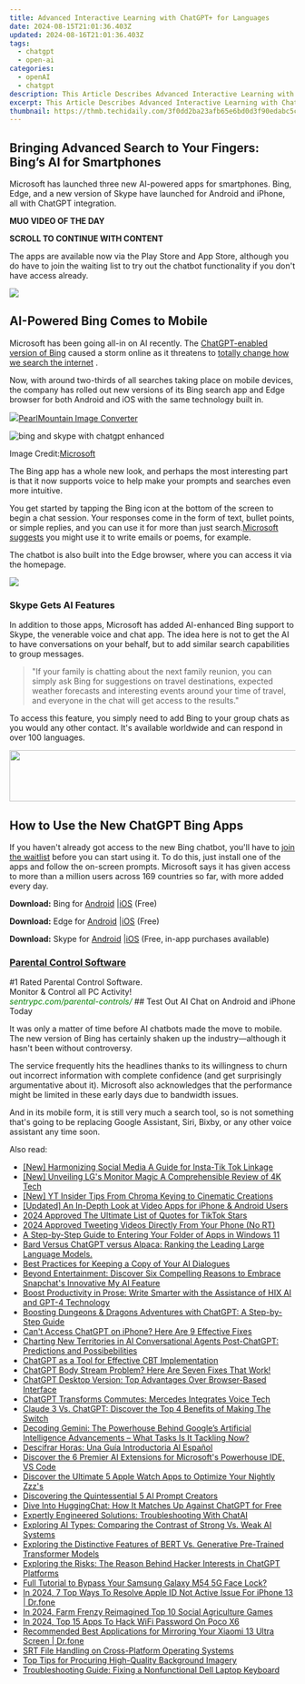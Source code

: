 ```yaml
---
title: Advanced Interactive Learning with ChatGPT+ for Languages
date: 2024-08-15T21:01:36.403Z
updated: 2024-08-16T21:01:36.403Z
tags:
  - chatgpt
  - open-ai
categories:
  - openAI
  - chatgpt
description: This Article Describes Advanced Interactive Learning with ChatGPT+ for Languages
excerpt: This Article Describes Advanced Interactive Learning with ChatGPT+ for Languages
thumbnail: https://thmb.techidaily.com/3f0dd2ba23afb65e6bd0d3f90edabc5ca5d9604be85f232f57f9da3d1c3125e2.jpg
---
```


## Bringing Advanced Search to Your Fingers: Bing’s AI for Smartphones

 Microsoft has launched three new AI-powered apps for smartphones. Bing, Edge, and a new version of Skype have launched for Android and iPhone, all with ChatGPT integration.

 **MUO VIDEO OF THE DAY**

 **SCROLL TO CONTINUE WITH CONTENT**

 The apps are available now via the Play Store and App Store, although you do have to join the waiting list to try out the chatbot functionality if you don't have access already.

<!-- affiliate ads begin -->
<a href="https://store.advancedwebranking.com/order/checkout.php?PRODS=4715051&QTY=1&AFFILIATE=108875&CART=1"><img src="https://secure.avangate.com/images/merchant/14edc6ebfdae2e23bbed83d67f50e983/products/33_awr%20logo.png" border="0"></a>
<!-- affiliate ads end -->
## AI-Powered Bing Comes to Mobile

 Microsoft has been going all-in on AI recently. The [ChatGPT-enabled version of Bing](https://www.makeuseof.com/microsoft-bing-gets-chatgpt-ai/) caused a storm online as it threatens to [totally change how we search the internet](https://www.makeuseof.com/is-chatgpt-search-engine-threat/) .

 Now, with around two-thirds of all searches taking place on mobile devices, the company has rolled out new versions of its Bing search app and Edge browser for both Android and iOS with the same technology built in.

<!-- affiliate ads begin -->
<a href="https://secure.2checkout.com/order/checkout.php?PRODS=4550420&QTY=1&AFFILIATE=108875&CART=1"><img src="https://www.pearlmountainsoft.com/n_img/product/pic/f_02.jpg" border="0">PearlMountain Image Converter</a>
<!-- affiliate ads end -->
![bing and skype with chatgpt enhanced](https://static1.makeuseofimages.com/wordpress/wp-content/uploads/2023/02/bing-and-skype-with-chatgpt-enhanced.jpg)

 Image Credit:[Microsoft](https://blogs.microsoft.com/blog/2023/02/22/the-new-bing-preview-experience-arrives-on-bing-and-edge-mobile-apps-introducing-bing-now-in-skype/)

 The Bing app has a whole new look, and perhaps the most interesting part is that it now supports voice to help make your prompts and searches even more intuitive.

 You get started by tapping the Bing icon at the bottom of the screen to begin a chat session. Your responses come in the form of text, bullet points, or simple replies, and you can use it for more than just search.[Microsoft suggests](https://blogs.microsoft.com/blog/2023/02/22/the-new-bing-preview-experience-arrives-on-bing-and-edge-mobile-apps-introducing-bing-now-in-skype/) you might use it to write emails or poems, for example.

 The chatbot is also built into the Edge browser, where you can access it via the homepage.

<!-- affiliate ads begin -->
<a href="https://shop.copernic.com/order/checkout.php?PRODS=41033091&QTY=1&AFFILIATE=108875&CART=1"><img src="https://secure.2checkout.com/images/merchant/8d30aa96e72440759f74bd2306c1fa3d/Copernic-2023-Affiliate-728x90-Advanced.png" border="0"></a>
<!-- affiliate ads end -->
### Skype Gets AI Features

 In addition to those apps, Microsoft has added AI-enhanced Bing support to Skype, the venerable voice and chat app. The idea here is not to get the AI to have conversations on your behalf, but to add similar search capabilities to group messages.

> "If your family is chatting about the next family reunion, you can simply ask Bing for suggestions on travel destinations, expected weather forecasts and interesting events around your time of travel, and everyone in the chat will get access to the results."

 To access this feature, you simply need to add Bing to your group chats as you would any other contact. It's available worldwide and can respond in over 100 languages.

<!-- affiliate ads begin -->
<a href="https://newchic.sjv.io/c/5597632/1659704/14420" target="_top" id="1659704"><img src="//a.impactradius-go.com/display-ad/14420-1659704" border="0" alt="" width="728" height="90"/></a><img height="0" width="0" src="https://imp.pxf.io/i/5597632/1659704/14420" style="position:absolute;visibility:hidden;" border="0" />
<!-- affiliate ads end -->
## How to Use the New ChatGPT Bing Apps

 If you haven't already got access to the new Bing chatbot, you'll have to [join the waitlist](https://www.makeuseof.com/try-bing-ai-powered-search-engine/) before you can start using it. To do this, just install one of the apps and follow the on-screen prompts. Microsoft says it has given access to more than a million users across 169 countries so far, with more added every day.

**Download:** Bing for [Android](https://www.anrdoezrs.net/links/7251228/type/dlg/sid/UUmuoUeUpU2022079/https://play.google.com/store/apps/details?id=com.microsoft.bing) |[iOS](https://apps.apple.com/us/app/microsoft-bing-search/id345323231) (Free)

**Download:** Edge for [Android](https://www.anrdoezrs.net/links/7251228/type/dlg/sid/UUmuoUeUpU2022079/https://play.google.com/store/apps/details?id=com.microsoft.emmx) |[iOS](https://apps.apple.com/us/app/microsoft-edge-web-browser/id1288723196) (Free)

**Download:** Skype for [Android](https://www.anrdoezrs.net/links/7251228/type/dlg/sid/UUmuoUeUpU2022079/https://play.google.com/store/apps/details?id=com.skype.raider) |[iOS](https://apps.apple.com/us/app/skype/id304878510) (Free, in-app purchases available)

<!-- affiliate ads begin -->
<h3 id="200610"><a href="https://sentrypc.7eer.net/c/5597632/200610/3022">Parental Control Software</a></h3>
<span class="text-ad-content">
	#1 Rated Parental Control Software.<br/>
	Monitor & Control all PC Activity!<br/>
		<cite style="color:green">sentrypc.com/parental-controls/</cite>
	</span><img height="0" width="0" src="https://sentrypc.7eer.net/i/5597632/200610/3022" style="position:absolute;visibility:hidden;" border="0" />
<!-- affiliate ads end -->
## Test Out AI Chat on Android and iPhone Today

 It was only a matter of time before AI chatbots made the move to mobile. The new version of Bing has certainly shaken up the industry—although it hasn't been without controversy.

 The service frequently hits the headlines thanks to its willingness to churn out incorrect information with complete confidence (and get surprisingly argumentative about it). Microsoft also acknowledges that the performance might be limited in these early days due to bandwidth issues.

 And in its mobile form, it is still very much a search tool, so is not something that's going to be replacing Google Assistant, Siri, Bixby, or any other voice assistant any time soon.

<ins class="adsbygoogle"
     style="display:block"
     data-ad-format="autorelaxed"
     data-ad-client="ca-pub-7571918770474297"
     data-ad-slot="1223367746"></ins>



<ins class="adsbygoogle"
     style="display:block"
     data-ad-client="ca-pub-7571918770474297"
     data-ad-slot="8358498916"
     data-ad-format="auto"
     data-full-width-responsive="true"></ins>

<span class="atpl-alsoreadstyle">Also read:</span>
<div><ul>
<li><a href="https://some-knowledge.techidaily.com/new-harmonizing-social-media-a-guide-for-insta-tik-tok-linkage/"><u>[New] Harmonizing Social Media  A Guide for Insta-Tik Tok Linkage</u></a></li>
<li><a href="https://some-guidance.techidaily.com/new-unveiling-lgs-monitor-magic-a-comprehensible-review-of-4k-tech/"><u>[New] Unveiling LG's Monitor Magic  A Comprehensible Review of 4K Tech</u></a></li>
<li><a href="https://youtube-data.techidaily.com/t-insider-tips-from-chroma-keying-to-cinematic-creations/"><u>[New] YT Insider Tips  From Chroma Keying to Cinematic Creations</u></a></li>
<li><a href="https://youtube-clips.techidaily.com/updated-an-in-depth-look-at-video-apps-for-iphone-and-android-users/"><u>[Updated] An In-Depth Look at Video Apps for iPhone & Android Users</u></a></li>
<li><a href="https://tiktok-clips.techidaily.com/2024-approved-the-ultimate-list-of-quotes-for-tiktok-stars/"><u>2024 Approved  The Ultimate List of Quotes for TikTok Stars</u></a></li>
<li><a href="https://twitter-videos.techidaily.com/2024-approved-tweeting-videos-directly-from-your-phone-no-rt/"><u>2024 Approved  Tweeting Videos Directly From Your Phone (No RT)</u></a></li>
<li><a href="https://win11.techidaily.com/a-step-by-step-guide-to-entering-your-folder-of-apps-in-windows-11/"><u>A Step-by-Step Guide to Entering Your Folder of Apps in Windows 11</u></a></li>
<li><a href="https://tech-hub.techidaily.com/bard-versus-chatgpt-versus-alpaca-ranking-the-leading-large-language-models/"><u>Bard Versus ChatGPT versus Alpaca: Ranking the Leading Large Language Models.</u></a></li>
<li><a href="https://tech-hub.techidaily.com/best-practices-for-keeping-a-copy-of-your-ai-dialogues/"><u>Best Practices for Keeping a Copy of Your AI Dialogues</u></a></li>
<li><a href="https://tech-hub.techidaily.com/beyond-entertainment-discover-six-compelling-reasons-to-embrace-snapchats-innovative-my-ai-feature/"><u>Beyond Entertainment: Discover Six Compelling Reasons to Embrace Snapchat's Innovative My AI Feature</u></a></li>
<li><a href="https://tech-hub.techidaily.com/boost-productivity-in-prose-write-smarter-with-the-assistance-of-hix-ai-and-gpt-4-technology/"><u>Boost Productivity in Prose: Write Smarter with the Assistance of HIX AI and GPT-4 Technology</u></a></li>
<li><a href="https://tech-hub.techidaily.com/boosting-dungeons-and-dragons-adventures-with-chatgpt-a-step-by-step-guide/"><u>Boosting Dungeons & Dragons Adventures with ChatGPT: A Step-by-Step Guide</u></a></li>
<li><a href="https://tech-hub.techidaily.com/cant-access-chatgpt-on-iphone-here-are-9-effective-fixes/"><u>Can't Access ChatGPT on iPhone? Here Are 9 Effective Fixes</u></a></li>
<li><a href="https://tech-hub.techidaily.com/charting-new-territories-in-ai-conversational-agents-post-chatgpt-predictions-and-possibebilities/"><u>Charting New Territories in AI Conversational Agents Post-ChatGPT: Predictions and Possibebilities</u></a></li>
<li><a href="https://tech-hub.techidaily.com/chatgpt-as-a-tool-for-effective-cbt-implementation/"><u>ChatGPT as a Tool for Effective CBT Implementation</u></a></li>
<li><a href="https://tech-hub.techidaily.com/chatgpt-body-stream-problem-here-are-seven-fixes-that-work/"><u>ChatGPT Body Stream Problem? Here Are Seven Fixes That Work!</u></a></li>
<li><a href="https://tech-hub.techidaily.com/chatgpt-desktop-version-top-advantages-over-browser-based-interface/"><u>ChatGPT Desktop Version: Top Advantages Over Browser-Based Interface</u></a></li>
<li><a href="https://tech-hub.techidaily.com/chatgpt-transforms-commutes-mercedes-integrates-voice-tech/"><u>ChatGPT Transforms Commutes: Mercedes Integrates Voice Tech</u></a></li>
<li><a href="https://tech-hub.techidaily.com/claude-3-vs-chatgpt-discover-the-top-4-benefits-of-making-the-switch/"><u>Claude 3 Vs. ChatGPT: Discover the Top 4 Benefits of Making The Switch</u></a></li>
<li><a href="https://tech-hub.techidaily.com/decoding-gemini-the-powerhouse-behind-googles-artificial-intelligence-advancements-what-tasks-is-it-tackling-now/"><u>Decoding Gemini: The Powerhouse Behind Google’s Artificial Intelligence Advancements – What Tasks Is It Tackling Now?</u></a></li>
<li><a href="https://mondly-stories.techidaily.com/descifrar-horas-una-guia-introductoria-al-espanol/"><u>Descifrar Horas: Una Guía Introductoria Al Español</u></a></li>
<li><a href="https://tech-hub.techidaily.com/discover-the-6-premier-ai-extensions-for-microsofts-powerhouse-ide-vs-code/"><u>Discover the 6 Premier AI Extensions for Microsoft's Powerhouse IDE, VS Code</u></a></li>
<li><a href="https://techtrends.techidaily.com/discover-the-ultimate-5-apple-watch-apps-to-optimize-your-nightly-zzzs/"><u>Discover the Ultimate 5 Apple Watch Apps to Optimize Your Nightly Zzz's</u></a></li>
<li><a href="https://tech-hub.techidaily.com/discovering-the-quintessential-5-ai-prompt-creators/"><u>Discovering the Quintessential 5 AI Prompt Creators</u></a></li>
<li><a href="https://tech-hub.techidaily.com/dive-into-huggingchat-how-it-matches-up-against-chatgpt-for-free/"><u>Dive Into HuggingChat: How It Matches Up Against ChatGPT for Free</u></a></li>
<li><a href="https://tech-hub.techidaily.com/expertly-engineered-solutions-troubleshooting-with-chatai/"><u>Expertly Engineered Solutions: Troubleshooting With ChatAI</u></a></li>
<li><a href="https://tech-hub.techidaily.com/exploring-ai-types-comparing-the-contrast-of-strong-vs-weak-ai-systems/"><u>Exploring AI Types: Comparing the Contrast of Strong Vs. Weak AI Systems</u></a></li>
<li><a href="https://tech-hub.techidaily.com/exploring-the-distinctive-features-of-bert-vs-generative-pre-trained-transformer-models/"><u>Exploring the Distinctive Features of BERT Vs. Generative Pre-Trained Transformer Models</u></a></li>
<li><a href="https://tech-hub.techidaily.com/exploring-the-risks-the-reason-behind-hacker-interests-in-chatgpt-platforms/"><u>Exploring the Risks: The Reason Behind Hacker Interests in ChatGPT Platforms</u></a></li>
<li><a href="https://android-unlock.techidaily.com/full-tutorial-to-bypass-your-samsung-galaxy-m54-5g-face-lock-by-drfone-android/"><u>Full Tutorial to Bypass Your Samsung Galaxy M54 5G Face Lock?</u></a></li>
<li><a href="https://iphone-unlock.techidaily.com/in-2024-7-top-ways-to-resolve-apple-id-not-active-issue-for-iphone-13-drfone-by-drfone-ios/"><u>In 2024, 7 Top Ways To Resolve Apple ID Not Active Issue For iPhone 13 | Dr.fone</u></a></li>
<li><a href="https://screen-capture.techidaily.com/in-2024-farm-frenzy-reimagined-top-10-social-agriculture-games/"><u>In 2024, Farm Frenzy Reimagined  Top 10 Social Agriculture Games</u></a></li>
<li><a href="https://easy-unlock-android.techidaily.com/in-2024-top-15-apps-to-hack-wifi-password-on-poco-x6-by-drfone-android/"><u>In 2024, Top 15 Apps To Hack WiFi Password On Poco X6</u></a></li>
<li><a href="https://screen-mirror.techidaily.com/recommended-best-applications-for-mirroring-your-xiaomi-13-ultra-screen-drfone-by-drfone-android/"><u>Recommended Best Applications for Mirroring Your Xiaomi 13 Ultra Screen | Dr.fone</u></a></li>
<li><a href="https://extra-information.techidaily.com/srt-file-handling-on-cross-platform-operating-systems/"><u>SRT File Handling on Cross-Platform Operating Systems</u></a></li>
<li><a href="https://extra-hints.techidaily.com/top-tips-for-procuring-high-quality-background-imagery/"><u>Top Tips for Procuring High-Quality Background Imagery</u></a></li>
<li><a href="https://common-error.techidaily.com/troubleshooting-guide-fixing-a-nonfunctional-dell-laptop-keyboard/"><u>Troubleshooting Guide: Fixing a Nonfunctional Dell Laptop Keyboard</u></a></li>
</ul></div>
